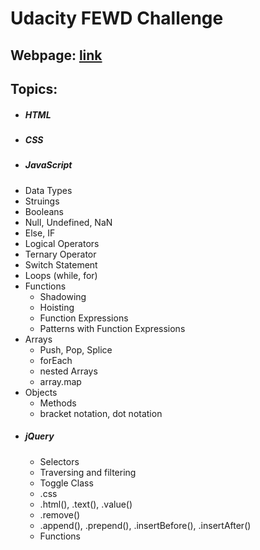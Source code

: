 # Udacity FEWD Challenge
## Webpage: [link](https://blog.udacity.com/2017/09/announcing-60000-challenge-scholarships-udacity-google.html)
## Topics:
* ##### HTML
* ##### CSS
* ##### JavaScript
 *  Data Types
 *  Struings
 *  Booleans
 *  Null, Undefined, NaN
 *  Else, IF
 *  Logical Operators
 *  Ternary Operator
 *  Switch Statement
 *  Loops (while, for)
 *  Functions
    *  Shadowing
    *  Hoisting
    *  Function Expressions
    *  Patterns with Function Expressions
* Arrays
    * Push, Pop, Splice
    * forEach
    * nested Arrays
    * array.map
* Objects
    * Methods
    * bracket notation, dot notation
* ##### jQuery
    * Selectors
    * Traversing and filtering
    * Toggle Class
    * .css
    * .html(), .text(), .value()
    * .remove()
    * .append(), .prepend(), .insertBefore(), .insertAfter()
    * Functions

